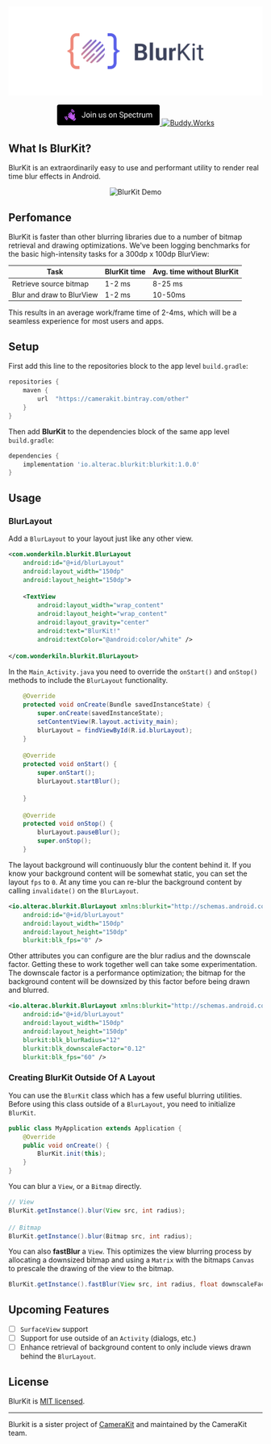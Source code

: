 <p align="center">
    <img alt='BlurKit Header' src='.repo/bk-gh-readme-header.svg' />
</p>

<p align="center">
    <a href="https://spectrum.chat/camerakit/blurkit/">
        <img alt="Join Spectrum" height="42px" src=".repo/bk-gh-readme-spectrum-button.svg" >
    </a>
    <a href="https://buddy.works/" target="_blank">
        <img alt='Buddy.Works' height="41px" src='https://assets.buddy.works/automated-dark.svg'/>
    </a>
</p>

## What Is BlurKit?
BlurKit is an extraordinarily easy to use and performant utility to render real time blur effects in Android.

<p align="center">
    <img alt='BlurKit Demo' src='.repo/bk-demo.gif' />
</p>

## Perfomance

BlurKit is faster than other blurring libraries due to a number of bitmap retrieval and drawing optimizations. We've been logging benchmarks for the basic high-intensity tasks for a 300dp x 100dp BlurView:

| Task                      | BlurKit time       | Avg. time without BlurKit |
| --------------------------| -------------------| -----------------------   |
| Retrieve source bitmap    | 1-2 ms             | 8-25 ms                   |
| Blur and draw to BlurView | 1-2 ms             | 10-50ms                   |

This results in an average work/frame time of 2-4ms, which will be a seamless experience for most users and apps.

## Setup
First add this line to the repositories block to the app level `build.gradle`:
```groovy
repositories {
    maven {
        url  "https://camerakit.bintray.com/other" 
    }
}
```

Then add __BlurKit__ to the dependencies block of the same app level `build.gradle`:
```groovy
dependencies {
    implementation 'io.alterac.blurkit:blurkit:1.0.0'
}
```

## Usage
### BlurLayout
Add a `BlurLayout` to your layout just like any other view.

```xml
<com.wonderkiln.blurkit.BlurLayout
    android:id="@+id/blurLayout"
    android:layout_width="150dp"
    android:layout_height="150dp">

    <TextView
        android:layout_width="wrap_content"
        android:layout_height="wrap_content"
        android:layout_gravity="center"
        android:text="BlurKit!"
        android:textColor="@android:color/white" />

</com.wonderkiln.blurkit.BlurLayout>
```
In the `Main_Activity.java` you need to override the `onStart()` and `onStop()` methods to include the `BlurLayout` functionality.
```java
    @Override
    protected void onCreate(Bundle savedInstanceState) {
        super.onCreate(savedInstanceState);
        setContentView(R.layout.activity_main);
        blurLayout = findViewById(R.id.blurLayout);
    }

    @Override
    protected void onStart() {
        super.onStart();
        blurLayout.startBlur();

    }

    @Override
    protected void onStop() {
        blurLayout.pauseBlur();
        super.onStop();
    }
```

The layout background will continuously blur the content behind it. If you know your background content will be somewhat static, you can set the layout `fps` to `0`. At any time you can re-blur the background content by calling `invalidate()` on the `BlurLayout`. 

```xml
<io.alterac.blurkit.BlurLayout xmlns:blurkit="http://schemas.android.com/apk/res-auto"
    android:id="@+id/blurLayout"
    android:layout_width="150dp"
    android:layout_height="150dp"
    blurkit:blk_fps="0" />
```

Other attributes you can configure are the blur radius and the downscale factor. Getting these to work together well can take some experimentation. The downscale factor is a performance optimization; the bitmap for the background content will be downsized by this factor before being drawn and blurred.

```xml
<io.alterac.blurkit.BlurLayout xmlns:blurkit="http://schemas.android.com/apk/res-auto"
    android:id="@+id/blurLayout"
    android:layout_width="150dp"
    android:layout_height="150dp"
    blurkit:blk_blurRadius="12"
    blurkit:blk_downscaleFactor="0.12"
    blurkit:blk_fps="60" />
```

### Creating BlurKit Outside Of A Layout
You can use the `BlurKit` class which has a few useful blurring utilities. Before using this class outside of a `BlurLayout`, you need to initialize `BlurKit`.

```java
public class MyApplication extends Application {
    @Override
    public void onCreate() {
        BlurKit.init(this);
    }
}
```

You can blur a `View`, or a `Bitmap` directly.

```java
// View
BlurKit.getInstance().blur(View src, int radius);

// Bitmap
BlurKit.getInstance().blur(Bitmap src, int radius);
```

You can also __fastBlur__ a `View`. This optimizes the view blurring process by allocating a downsized bitmap and using a `Matrix` with the bitmaps `Canvas` to prescale the drawing of the view to the bitmap.

```java
BlurKit.getInstance().fastBlur(View src, int radius, float downscaleFactor);
```



## Upcoming Features
- [ ] `SurfaceView` support
- [ ] Support for use outside of an `Activity` (dialogs, etc.)
- [ ] Enhance retrieval of background content to only include views drawn behind the `BlurLayout`.

## License
BlurKit is [MIT licensed](https://github.com/wonderkiln/blurkit-android/blob/master/LICENSE).

---
 Blurkit is a sister project of [CameraKit](https://github.com/CameraKit/camerakit-android) and maintained by the CameraKit team.

